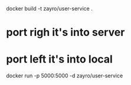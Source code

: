 docker build -t zayro/user-service .

# port righ it's into server
# port left it's into local
docker run -p 5000:5000 -d zayro/user-service